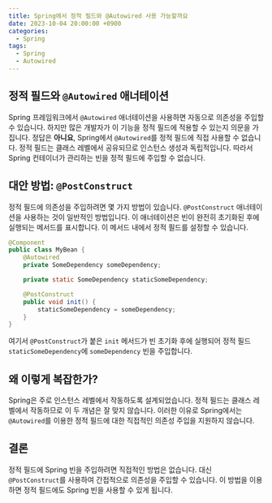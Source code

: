 ```yaml
---
title: Spring에서 정적 필드와 @Autowired 사용 가능할까요
date: 2023-10-04 20:00:00 +0900
categories:
  - Spring
tags:
  - Spring
  - Autowired
---
```

## 정적 필드와 `@Autowired` 애너테이션

Spring 프레임워크에서 `@Autowired` 애너테이션을 사용하면 자동으로 의존성을 주입할 수 있습니다. 하지만 많은 개발자가 이 기능을 정적 필드에 적용할 수 있는지 의문을 가집니다. 정답은 **아니요**, Spring에서 `@Autowired`를 정적 필드에 직접 사용할 수 없습니다. 정적 필드는 클래스 레벨에서 공유되므로 인스턴스 생성과 독립적입니다. 따라서 Spring 컨테이너가 관리하는 빈을 정적 필드에 주입할 수 없습니다.

## 대안 방법: `@PostConstruct`

정적 필드에 의존성을 주입하려면 몇 가지 방법이 있습니다. `@PostConstruct` 애너테이션을 사용하는 것이 일반적인 방법입니다. 이 애너테이션은 빈이 완전히 초기화된 후에 실행되는 메서드를 표시합니다. 이 메서드 내에서 정적 필드를 설정할 수 있습니다.

```java
@Component
public class MyBean {
    @Autowired
    private SomeDependency someDependency;

    private static SomeDependency staticSomeDependency;

    @PostConstruct
    public void init() {
        staticSomeDependency = someDependency;
    }
}
```

여기서 `@PostConstruct`가 붙은 `init` 메서드가 빈 초기화 후에 실행되어 정적 필드 `staticSomeDependency`에 `someDependency` 빈을 주입합니다.

## 왜 이렇게 복잡한가?

Spring은 주로 인스턴스 레벨에서 작동하도록 설계되었습니다. 정적 필드는 클래스 레벨에서 작동하므로 이 두 개념은 잘 맞지 않습니다. 이러한 이유로 Spring에서는 `@Autowired`를 이용한 정적 필드에 대한 직접적인 의존성 주입을 지원하지 않습니다.

## 결론

정적 필드에 Spring 빈을 주입하려면 직접적인 방법은 없습니다. 대신 `@PostConstruct`를 사용하여 간접적으로 의존성을 주입할 수 있습니다. 이 방법을 이용하면 정적 필드에도 Spring 빈을 사용할 수 있게 됩니다.